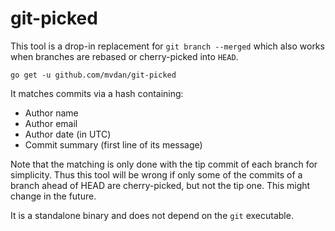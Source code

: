 # git-picked

This tool is a drop-in replacement for `git branch --merged` which also
works when branches are rebased or cherry-picked into `HEAD`.

	go get -u github.com/mvdan/git-picked

It matches commits via a hash containing:

* Author name
* Author email
* Author date (in UTC)
* Commit summary (first line of its message)

Note that the matching is only done with the tip commit of each branch
for simplicity. Thus this tool will be wrong if only some of the commits
of a branch ahead of HEAD are cherry-picked, but not the tip one. This
might change in the future.

It is a standalone binary and does not depend on the `git` executable.
